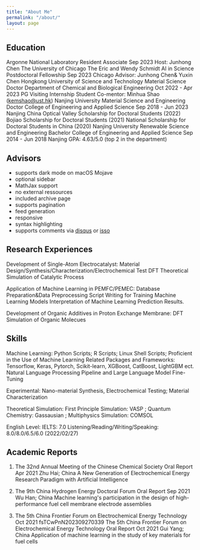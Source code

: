 ```yaml
---
title: "About Me"
permalink: "/about/"
layout: page
---
```


## Education

Argonne National Laboratory
Resident Associate
Sep 2023
Host: Junhong Chen
The University of Chicago
The Eric and Wendy Schmidt AI in Science Postdoctoral Fellowship
Sep 2023
Chicago
Advisor: Junhong Chen& Yuxin Chen
Hongkong University of Science and Technology
Material Science Doctor Department of Chemical and Biological Engineering
Oct 2022 - Apr 2023
PG Visiting Internship Student Co-mentor: Minhua Shao (kemshao@ust.hk)
Nanjing University
Material Science and Engineering Doctor College of Engineering and Applied Science
Sep 2018 - Jun 2023
Nanjing
China Optical Valley Scholarship for Doctoral Students (2022)
Bojiao Scholarship for Doctoral Students (2021)
National Scholarship for Doctoral Students in China (2020)
Nanjing University
Renewable Science and Engineering Bachelor College of Engineering and Applied Science
Sep 2014 - Jun 2018
Nanjing
GPA: 4.63/5.0 (top 2 in the department)

## Advisors

 - supports dark mode on macOS Mojave
 - optional sidebar
 - MathJax support
 - no external ressources
 - included archive page
 - supports pagination
 - feed generation
 - responsive
 - syntax highlighting
 - supports comments via [disqus](https://disqus.com/) or [isso](http://posativ.org/isso/)

## Research Experiences

Development of Single-Atom Electrocatalyst:
Material Design/Synthesis/Characterization/Electrochemical Test
DFT Theoretical Simulation of Catalytic Process

Application of Machine Learning in PEMFC/PEMEC:
Database Preparation&Data Preprocessing
Script Writing for Training Machine Learning Models
Interpretation of Machine Learning Prediction Results.

Development of Organic Additives in Proton Exchange Membrane:
DFT Simulation of Organic Molecues

## Skills

Machine Learning:
Python Scripts; R Scripts; Linux Shell Scripts; Proficient in the Use of Machine Learning Related Packages and
Frameworks: Tensorflow, Keras, Pytorch, Scikit-learn, XGBoost, CatBoost, LightGBM ect.
Natural Language Processing Pipeline and Large Language Model Fine-Tuning

Experimental:
Nano-material Synthesis, Electrochemical Testing; Material Characterization

Theoretical Simulation:
First Principle Simulation: VASP ; Quantum Chemistry: Gassausian ; Multiphysics Simulation: COMSOL

English Level:
IELTS: 7.0 Listening/Reading/Writing/Speaking: 8.0/8.0/6.5/6.0 (2022/02/27)

## Academic Reports
1. The 32nd Annual Meeting of the Chinese Chemical Society
Oral Report
Apr 2021
Zhu Hai; China
A New Generation of Electrochemical Energy Research Paradigm with Artificial Intelligence

2. The 9th China Hydrogen Energy Doctoral Forum
Oral Report
Sep 2021
Wu Han; China
Machine learning's participation in the design of high-performance fuel cell membrane electrode assemblies

3. The 5th China Frontier Forum on Electrochemical Energy Technology Oct 2021
fsTCwPnN202309270339
The 5th China Frontier Forum on Electrochemical Energy Technology
Oral Report
Oct 2021
Gui Yang; China
Application of machine learning in the study of key materials for fuel cells

